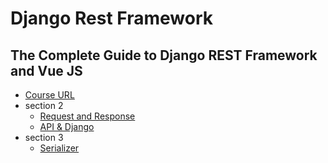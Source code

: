 # Django Rest Framework

## The Complete Guide to Django REST Framework and Vue JS
- [Course URL](https://www.udemy.com/course/the-complete-guide-to-django-rest-framework-and-vue-js/)
- section 2
    - [Request and Response](https://github.com/nameunji/study-python/tree/main/django_rest_framework/requests)
    - [API & Django](https://github.com/nameunji/study-python/tree/main/django_rest_framework/first_api_django/onlinestore)
- section 3
    - [Serializer](https://github.com/nameunji/study-python/tree/main/django_rest_framework/section3-drf-level-one/newsapi)
    